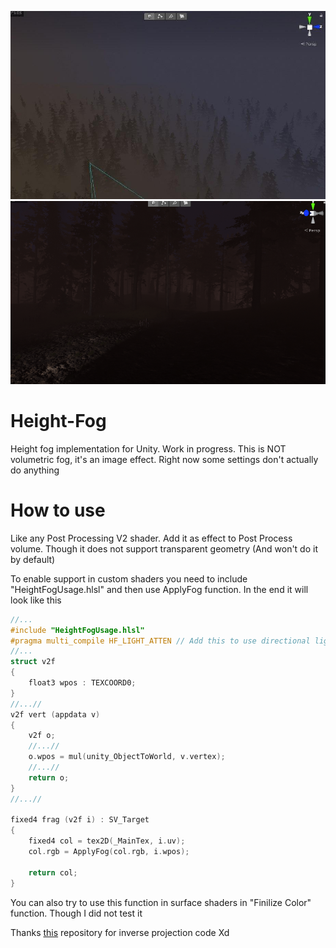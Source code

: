 ![](./ForGit/Screenshot3.jpg)
![](./ForGit/Screenshot2.png)
# Height-Fog
 Height fog implementation for Unity. Work in progress.
 This is NOT volumetric fog, it's an image effect. Right now some settings don't actually do anything
 # How to use
Like any Post Processing V2 shader. Add it as effect to Post Process volume.
Though it does not support transparent geometry (And won't do it by default)

To enable support in custom shaders you need to include "HeightFogUsage.hlsl" and then use ApplyFog function. In the end it will look like this
```c
//...
#include "HeightFogUsage.hlsl"
#pragma multi_compile HF_LIGHT_ATTEN // Add this to use directional light if enabled
//...
struct v2f
{
    float3 wpos : TEXCOORD0;
}
//...//
v2f vert (appdata v)
{
    v2f o;
    //...//
    o.wpos = mul(unity_ObjectToWorld, v.vertex);
    //...//
    return o;
}
//...//

fixed4 frag (v2f i) : SV_Target
{
    fixed4 col = tex2D(_MainTex, i.uv);
    col.rgb = ApplyFog(col.rgb, i.wpos);

    return col;
}

```
You can also try to use this function in surface shaders in "Finilize Color" function. Though I did not test it

Thanks [this](https://github.com/keijiro/DepthInverseProjection/blob/master/Assets/InverseProjection/Resources/InverseProjection.shader) repository for inverse projection code Xd